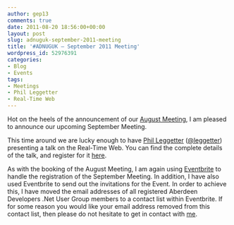 ```yaml
---
author: gep13
comments: true
date: 2011-08-20 18:56:00+00:00
layout: post
slug: adnuguk-september-2011-meeting
title: '#ADNUGUK – September 2011 Meeting'
wordpress_id: 52976391
categories:
- Blog
- Events
tags:
- Meetings
- Phil Leggetter
- Real-Time Web
---
```


Hot on the heels of the announcement of our [August Meeting](http://www.gep13.co.uk/blog/?p=320), I am pleased to announce our upcoming September Meeting.




This time around we are lucky enough to have [Phil Leggetter](http://www.leggetter.co.uk/) ([@leggetter](http://twitter.com/leggetter)) presenting a talk on the Real-Time Web. You can find the complete details of the talk, and register for it [here](http://adnuguk-sep.eventbrite.com/).




As with the booking of the August Meeting, I am again using [Eventbrite](http://www.eventbrite.com/) to handle the registration of the September Meeting. In addition, I have also used Eventbrite to send out the invitations for the Event. In order to achieve this, I have moved the email addresses of all registered Aberdeen Developers .Net User Group members to a contact list within Eventbrite. If for some reason you would like your email address removed from this contact list, then please do not hesitate to get in contact with [me](http://www.gep13.co.uk/blog/?page_id=38).
